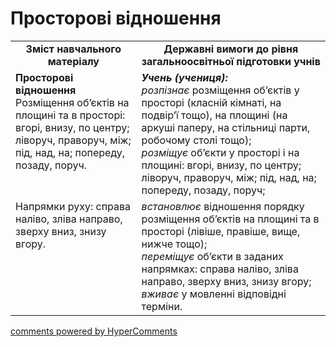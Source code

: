 <div id="hypercomments_widget" class="js-hypercomments-widget invisible"></div>

# Просторові відношення
<table>
  <tr>
    <td width="40%" align="center"><b>Зміст навчального матеріалу<b></td>
    <td width="60%" align="center"><b>Державні вимоги до рівня загальноосвітньої підготовки учнів</b></td>
  </tr>
  <tr>
     <td width="40%" style="vertical-align:top !important;"><b>Просторові відношення</b><br>
Розміщення об’єктів на площині та в просторі: вгорі, внизу, по центру; ліворуч, праворуч, між; під, над, на; попереду, позаду, поруч. </td>
       <td width="60%" style:="vertical-align:top !important"><i><b>Учень (учениця):</b></i><br>
<i>розпізнає</i>  розміщення об’єктів у просторі (класній кімнаті, на подвір’ї тощо), на площині (на аркуші паперу, на стільниці парти, робочому столі тощо);<br>
<i>розміщує</i> об’єкти у просторі і на площині: вгорі, внизу, по центру; ліворуч, праворуч, між; під, над, на; попереду, позаду, поруч;</td>
  </tr>
  <tr>
    <td width="40%" style="vertical-align:top !important;">Напрямки руху: справа наліво, зліва направо, зверху вниз, знизу вгору.<br></td>
    <td width="60%" style="vertical-align:top !important;">
<i>встановлює</i> відношення порядку розміщення об’єктів  на площині та в просторі (лівіше, правіше, вище, нижче тощо);<br>
<i>переміщує</i>  об’єкти в заданих напрямках: справа наліво, зліва направо, зверху вниз, знизу вгору;<br>
<i>вживає</i> у мовленні відповідні терміни.<br></td>
  </tr>
</table>

<div class="js-hypercomments-container">
    <a href="http://hypercomments.com" class="hc-link" title="comments widget">comments powered by HyperComments</a>
</div>